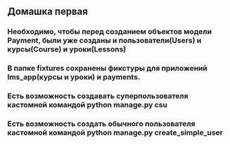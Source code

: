 ## Домашка первая
### Необходимо, чтобы перед созданием объектов модели Payment, были уже созданы и пользователи(Users) и курсы(Course) и уроки(Lessons)
### В папке fixtures сохранены фикстуры для приложений lms_app(курсы и уроки) и payments.
### Есть возможность создавать суперпользователя кастомной командой python manage.py csu
### Есть возможность создать обычного пользователя кастомной командой python manage.py create_simple_user
